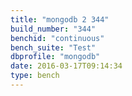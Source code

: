 ```yaml
---
title: "mongodb 2 344"
build_number: "344"
benchid: "continuous"
bench_suite: "Test"
dbprofile: "mongodb"
date: 2016-03-17T09:14:34
type: bench
---
```


